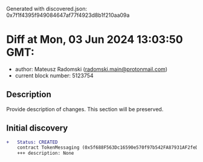 Generated with discovered.json: 0x7f1f4395f949084647af77f4923d8b1f210aa09a

# Diff at Mon, 03 Jun 2024 13:03:50 GMT:

- author: Mateusz Radomski (<radomski.main@protonmail.com>)
- current block number: 5123754

## Description

Provide description of changes. This section will be preserved.

## Initial discovery

```diff
+   Status: CREATED
    contract TokenMessaging (0x5f688F563Dc16590e570f97b542FA87931AF2feD)
    +++ description: None
```
